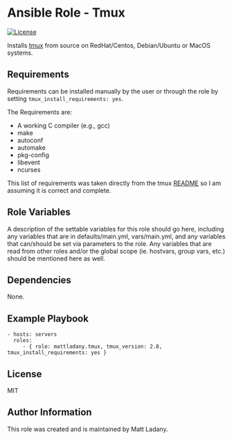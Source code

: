 Ansible Role - Tmux
=========

[![License](https://img.shields.io/badge/License-MIT-blue.svg)](https://raw.githubusercontent.com/mattladany/ansible-role-tmux/master/LICENSE)

Installs [tmux](https://github.com/tmux/tmux) from source on RedHat/Centos, Debian/Ubuntu or MacOS systems.

Requirements
------------

Requirements can be installed manually by the user or through the role by setting ```tmux_install_requirements: yes```.

The Requirements are:

- A working C compiler (e.g., gcc)
- make
- autoconf
- automake
- pkg-config
- libevent
- ncurses

This list of requirements was taken directly from the tmux [README](https://raw.githubusercontent.com/tmux/tmux/master/README) so I am assuming it is correct and complete.

Role Variables
--------------

A description of the settable variables for this role should go here, including any variables that are in defaults/main.yml, vars/main.yml, and any variables that can/should be set via parameters to the role. Any variables that are read from other roles and/or the global scope (ie. hostvars, group vars, etc.) should be mentioned here as well.

Dependencies
------------

None.

Example Playbook
----------------

```
- hosts: servers
  roles:
     - { role: mattladany.tmux, tmux_version: 2.8, tmux_install_requirements: yes }
 ```

License
-------

MIT

Author Information
------------------

This role was created and is maintained by Matt Ladany.
